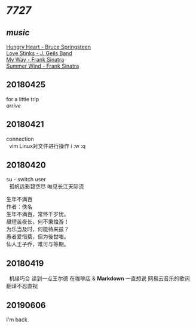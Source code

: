 # _7727_

## _music_

   [Hungry Heart - Bruce Springsteen](http://music.163.com/#/song?id=26367104)  
   [Love Stinks - J. Geils Band](http://music.163.com/#/song?id=19193363)  
   [My Way - Frank Sinatra](http://music.163.com/#/song?id=22174742)  
   [Summer Wind - Frank Sinatra](http://music.163.com/#/song?id=509781605)  
   
## 20180425

   for a little trip  
   _arrive_  

## 20180421

   connection  
   vim Linux对文件进行操作 i :w :q  
   
## 20180420

   su - switch user  
   孤帆远影碧空尽 唯见长江天际流  
     
   生年不满百  
   作者：佚名  
   生年不满百，常怀千岁忧。  
   昼短苦夜长，何不秉烛游！  
   为乐当及时，何能待来兹？  
   愚者爱惜费，但为後世嗤。  
   仙人王子乔，难可与等期。  
   
## 20180419
   机缘巧合  读到一点王尔德  在咖啡店  & **Markdown**  一直想说  网易云音乐的歌词翻译不忍直视  
## 20190606
   I'm back.
   
   
